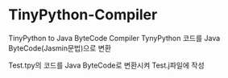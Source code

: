 # TinyPython-Compiler
TinyPython to Java ByteCode Compiler
TynyPython 코드를 Java ByteCode(Jasmin문법)으로 변환


Test.tpy의 코드를 Java ByteCode로 변환시켜 Test.j파일에 작성
